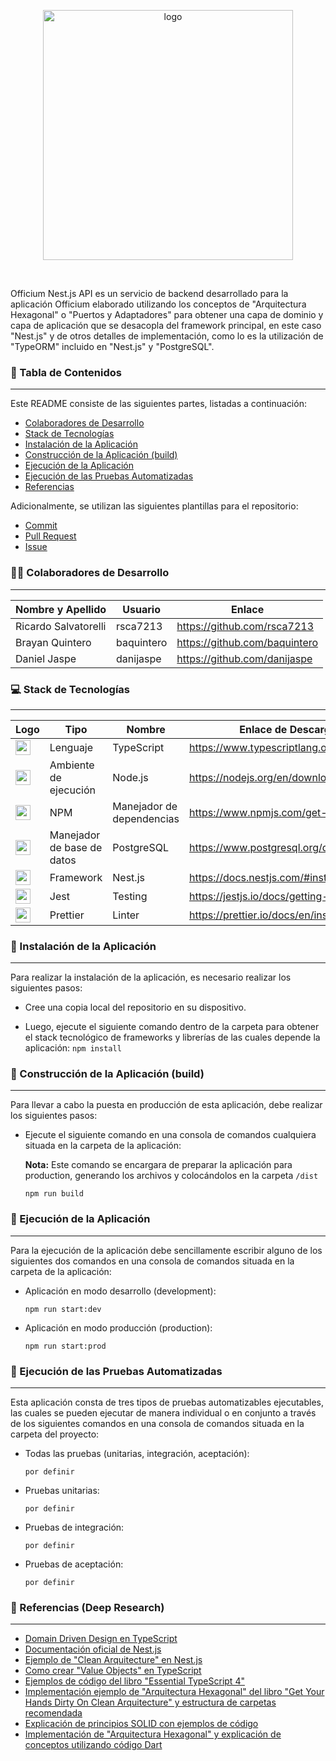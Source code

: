 <p align="center">
  <img src="https://i.imgur.com/uhlBciY.png" alt="logo" width="400">
</p>
<br>

Officium Nest.js API es un servicio de backend desarrollado para la aplicación Officium elaborado utilizando los conceptos de "Arquitectura Hexagonal" o "Puertos y Adaptadores" para obtener una capa de dominio y capa de aplicación que se desacopla del framework principal, en este caso "Nest.js" y de otros detalles de implementación, como lo es la utilización de "TypeORM" incluido en "Nest.js" y "PostgreSQL".

### :page_facing_up: Tabla de Contenidos

---

Este README consiste de las siguientes partes, listadas a continuación:

- [Colaboradores de Desarrollo](#man_technologist-colaboradores-de-desarrollo)
- [Stack de Tecnologías](#computer-stack-de-tecnologías)
- [Instalación de la Aplicación](#-instalación-de-la-aplicación)
- [Construcción de la Aplicación (build)](#hammer-construcción-de-la-aplicación-build)
- [Ejecución de la Aplicación](#electric_plug-ejecución-de-la-aplicación)
- [Ejecución de las Pruebas Automatizadas](#test_tube-ejecución-de-las-pruebas-automatizadas)
- [Referencias](#mag_right-referencias)

Adicionalmente, se utilizan las siguientes plantillas para el repositorio:

- [Commit](https://github.com/OrangeSoft-Team/readme-guide/blob/main/Commit.md)
- [Pull Request](https://github.com/OrangeSoft-Team/readme-guide/blob/main/Pull_Request.md)
- [Issue](https://github.com/OrangeSoft-Team/readme-guide/blob/main/Issue.md)

### :man_technologist: Colaboradores de Desarrollo

---

| Nombre y Apellido    | Usuario    | Enlace                        |
| -------------------- | ---------- | ----------------------------- |
| Ricardo Salvatorelli | rsca7213   | https://github.com/rsca7213   |
| Brayan Quintero      | baquintero | https://github.com/baquintero |
| Daniel Jaspe         | danijaspe  | https://github.com/danijaspe  |

### :computer: Stack de Tecnologías

---

| Logo                                                                                                                                        | Tipo                       | Nombre                    | Enlace de Descarga                       | Versión |
| ------------------------------------------------------------------------------------------------------------------------------------------- | -------------------------- | ------------------------- | ---------------------------------------- | ------- |
| <img src="https://upload.wikimedia.org/wikipedia/commons/4/4c/Typescript_logo_2020.svg" width="24">                                         | Lenguaje                   | TypeScript                | https://www.typescriptlang.org/download  | 4.3     |
| <img src="https://nodejs.org/static/images/logo.svg" width="24">                                                                            | Ambiente de ejecución      | Node.js                   | https://nodejs.org/en/download/          | 14.17.1 |
| <img src="https://upload.wikimedia.org/wikipedia/commons/thumb/d/db/Npm-logo.svg/1200px-Npm-logo.svg.png" width="24">                       | NPM                        | Manejador de dependencias | https://www.npmjs.com/get-npm            | 6.4.13  |
| <img src="https://upload.wikimedia.org/wikipedia/commons/thumb/2/29/Postgresql_elephant.svg/1200px-Postgresql_elephant.svg.png" width="24"> | Manejador de base de datos | PostgreSQL                | https://www.postgresql.org/download/     | 13.1    |
| <img src="https://d33wubrfki0l68.cloudfront.net/e937e774cbbe23635999615ad5d7732decad182a/26072/logo-small.ede75a6b.svg" width="24">         | Framework                  | Nest.js                   | https://docs.nestjs.com/#installation    | 7.16.5  |
| <img src="https://avatars.githubusercontent.com/u/32196900?s=400&v=4" width="24">                                                           | Jest                       | Testing                   | https://jestjs.io/docs/getting-started   | 26.6.3  |
| <img src="https://prettier.io/icon.png" width="24">                                                                                         | Prettier                   | Linter                    | https://prettier.io/docs/en/install.html | 7.1.1   |

### :wrench: Instalación de la Aplicación

---

Para realizar la instalación de la aplicación, es necesario realizar los siguientes pasos:

- Cree una copia local del repositorio en su dispositivo.

- Luego, ejecute el siguiente comando dentro de la carpeta para obtener el stack tecnológico de frameworks y librerías de las cuales depende la aplicación:
  `npm install`

### :hammer: Construcción de la Aplicación (build)

---

Para llevar a cabo la puesta en producción de esta aplicación, debe realizar los siguientes pasos:

- Ejecute el siguiente comando en una consola de comandos cualquiera situada en la carpeta de la aplicación:

  **Nota:** Este comando se encargara de preparar la aplicación para production, generando los archivos y colocándolos en la carpeta `/dist`

  `npm run build`

### :electric_plug: Ejecución de la Aplicación

---

Para la ejecución de la aplicación debe sencillamente escribir alguno de los siguientes dos comandos en una consola de comandos situada en la carpeta de la aplicación:

- Aplicación en modo desarrollo (development):

  `npm run start:dev`

- Aplicación en modo producción (production):

  `npm run start:prod`

### :test_tube: Ejecución de las Pruebas Automatizadas

---

Esta aplicación consta de tres tipos de pruebas automatizables ejecutables, las cuales se pueden ejecutar de manera individual o en conjunto a través de los siguientes comandos en una consola de comandos situada en la carpeta del proyecto:

- Todas las pruebas (unitarias, integración, aceptación):

  `por definir`

- Pruebas unitarias:

  `por definir`

- Pruebas de integración:

  `por definir`

- Pruebas de aceptación:

  `por definir`

### :mag_right: Referencias (Deep Research)

---

- [Domain Driven Design en TypeScript](https://khalilstemmler.com/articles/categories/domain-driven-design)
- [Documentación oficial de Nest.js](https://docs.nestjs.com/)
- [Ejemplo de "Clean Arquitecture" en Nest.js](https://github.com/hvpaiva/clean-architecture-nestjs)
- [Como crear "Value Objects" en TypeScript](http://xurxodev.com/como-crear-value-object-en-typescript/)
- [Ejemplos de código del libro "Essential TypeScript 4"](https://github.com/Apress/essential-typescript-4)
- [Implementación ejemplo de "Arquitectura Hexagonal" del libro "Get Your Hands Dirty On Clean Arquitecture" y estructura de carpetas recomendada](https://github.com/thombergs/buckpal)
- [Explicación de principios SOLID con ejemplos de código](https://www.baeldung.com/solid-principles)
- [Implementación de "Arquitectura Hexagonal" y explicación de conceptos utilizando código Dart](https://pub.dev/packages/flutter_clean_architecture)
